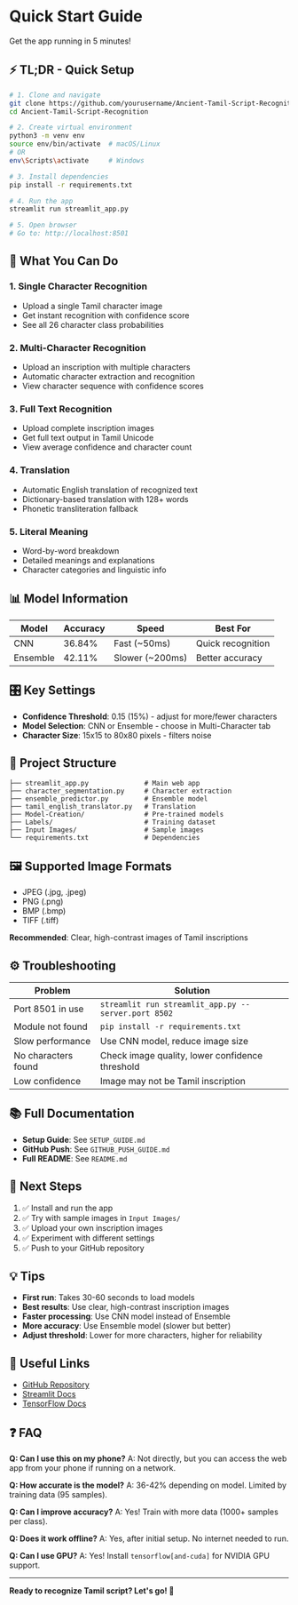 # Quick Start Guide

Get the app running in 5 minutes!

## ⚡ TL;DR - Quick Setup

```bash
# 1. Clone and navigate
git clone https://github.com/yourusername/Ancient-Tamil-Script-Recognition.git
cd Ancient-Tamil-Script-Recognition

# 2. Create virtual environment
python3 -m venv env
source env/bin/activate  # macOS/Linux
# OR
env\Scripts\activate     # Windows

# 3. Install dependencies
pip install -r requirements.txt

# 4. Run the app
streamlit run streamlit_app.py

# 5. Open browser
# Go to: http://localhost:8501
```

## 🎯 What You Can Do

### 1. Single Character Recognition
- Upload a single Tamil character image
- Get instant recognition with confidence score
- See all 26 character class probabilities

### 2. Multi-Character Recognition
- Upload an inscription with multiple characters
- Automatic character extraction and recognition
- View character sequence with confidence scores

### 3. Full Text Recognition
- Upload complete inscription images
- Get full text output in Tamil Unicode
- View average confidence and character count

### 4. Translation
- Automatic English translation of recognized text
- Dictionary-based translation with 128+ words
- Phonetic transliteration fallback

### 5. Literal Meaning
- Word-by-word breakdown
- Detailed meanings and explanations
- Character categories and linguistic info

## 📊 Model Information

| Model | Accuracy | Speed | Best For |
|-------|----------|-------|----------|
| CNN | 36.84% | Fast (~50ms) | Quick recognition |
| Ensemble | 42.11% | Slower (~200ms) | Better accuracy |

## 🎛️ Key Settings

- **Confidence Threshold**: 0.15 (15%) - adjust for more/fewer characters
- **Model Selection**: CNN or Ensemble - choose in Multi-Character tab
- **Character Size**: 15x15 to 80x80 pixels - filters noise

## 📁 Project Structure

```
├── streamlit_app.py              # Main web app
├── character_segmentation.py     # Character extraction
├── ensemble_predictor.py         # Ensemble model
├── tamil_english_translator.py   # Translation
├── Model-Creation/               # Pre-trained models
├── Labels/                       # Training dataset
├── Input Images/                 # Sample images
└── requirements.txt              # Dependencies
```

## 🖼️ Supported Image Formats

- JPEG (.jpg, .jpeg)
- PNG (.png)
- BMP (.bmp)
- TIFF (.tiff)

**Recommended**: Clear, high-contrast images of Tamil inscriptions

## ⚙️ Troubleshooting

| Problem | Solution |
|---------|----------|
| Port 8501 in use | `streamlit run streamlit_app.py --server.port 8502` |
| Module not found | `pip install -r requirements.txt` |
| Slow performance | Use CNN model, reduce image size |
| No characters found | Check image quality, lower confidence threshold |
| Low confidence | Image may not be Tamil inscription |

## 📚 Full Documentation

- **Setup Guide**: See `SETUP_GUIDE.md`
- **GitHub Push**: See `GITHUB_PUSH_GUIDE.md`
- **Full README**: See `README.md`

## 🚀 Next Steps

1. ✅ Install and run the app
2. ✅ Try with sample images in `Input Images/`
3. ✅ Upload your own inscription images
4. ✅ Experiment with different settings
5. ✅ Push to your GitHub repository

## 💡 Tips

- **First run**: Takes 30-60 seconds to load models
- **Best results**: Use clear, high-contrast inscription images
- **Faster processing**: Use CNN model instead of Ensemble
- **More accuracy**: Use Ensemble model (slower but better)
- **Adjust threshold**: Lower for more characters, higher for reliability

## 🔗 Useful Links

- [GitHub Repository](https://github.com/yourusername/Ancient-Tamil-Script-Recognition)
- [Streamlit Docs](https://docs.streamlit.io/)
- [TensorFlow Docs](https://www.tensorflow.org/docs)

## ❓ FAQ

**Q: Can I use this on my phone?**
A: Not directly, but you can access the web app from your phone if running on a network.

**Q: How accurate is the model?**
A: 36-42% depending on model. Limited by training data (95 samples).

**Q: Can I improve accuracy?**
A: Yes! Train with more data (1000+ samples per class).

**Q: Does it work offline?**
A: Yes, after initial setup. No internet needed to run.

**Q: Can I use GPU?**
A: Yes! Install `tensorflow[and-cuda]` for NVIDIA GPU support.

---

**Ready to recognize Tamil script? Let's go! 🎉**

